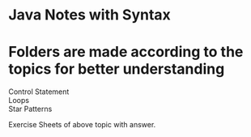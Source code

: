 # Java Notes with Syntax 
# Folders are made according to the topics for better understanding

Control Statement  
Loops  <br>
Star Patterns 

Exercise Sheets of above topic with answer.
